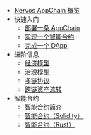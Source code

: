 - [Nervos AppChain 概览](quick-start/intro.md)
- 快速入门
    - [部署一条 AppChain](quick-start/deploy-appchain.md)
    - [实现一个智能合约](quick-start/deploy-smart-contract.md)
    - [完成一个 DApp](quick-start/build-dapp.md)
- 进阶信息
    - [经济模型](miscellaneous/economic-model.md)
    - [治理模型](miscellaneous/governance-model.md)
    - [多链协议](miscellaneous/multichain-rfc.md)
    - [跨链资产流转](miscellaneous/cross-chain.md)
- 智能合约
    - [智能合约简介](smart-contract/intro.md)
    - [智能合约（Solidity）](smart-contract/solidity.md)
    - [智能合约（Rust）](smart-contract/rust.md)